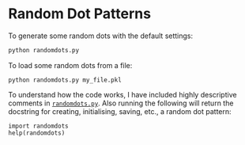 # Random Dot Patterns

To generate some random dots with the default settings:
```bash
python randomdots.py
```
To load some random dots from a file:
```
python randomdots.py my_file.pkl
```

To understand how the code works, I have included highly descriptive comments in [```randomdots.py```](https://github.com/oliviaguest/visual-features/blob/master/randomdots.py).
Also running the following will return the docstring for creating, initialising, saving, etc., a random dot pattern:
```
import randomdots
help(randomdots)
```

